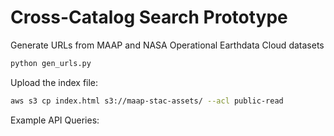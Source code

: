 # Cross-Catalog Search Prototype

Generate URLs from MAAP and NASA Operational Earthdata Cloud datasets

```sh
python gen_urls.py
```

Upload the index file:

```sh
aws s3 cp index.html s3://maap-stac-assets/ --acl public-read
```

Example API Queries:

